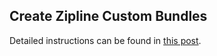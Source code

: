 ## Create Zipline Custom Bundles
Detailed instructions can be found in [this post](https://0xboz.github.io/blog/how-to-create-custom-zipline-bundles-from-binance-data-part-1/).